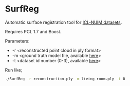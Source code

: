 # SurfReg
Automatic surface registration tool for [ICL-NUIM datasets](http://www.doc.ic.ac.uk/~ahanda/VaFRIC/iclnuim.html).

Requires PCL 1.7 and Boost.

Parameters:
* -r \<reconstructed point cloud in ply format\>
* -m \<ground truth model file, available [here](http://www.doc.ic.ac.uk/~ahanda/living-room.ply.tar.gz)\>
* -t \<dataset id number (0-3), available [here](http://www.doc.ic.ac.uk/~ahanda/VaFRIC/iclnuim.html)\>

Run like;

```bash
./SurfReg -r reconstruction.ply -m living-room.ply -t 0
```
